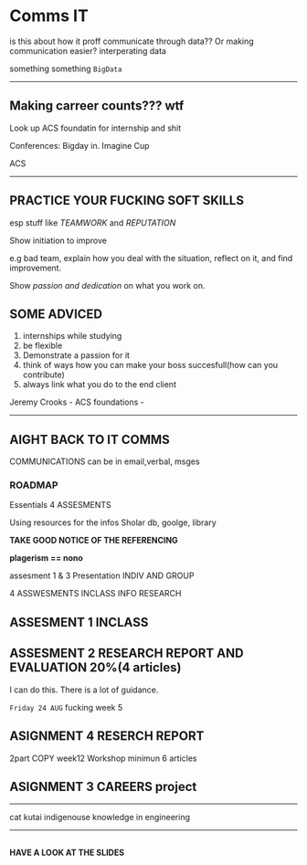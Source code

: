 # Comms IT

is this about how it proff communicate through data?? Or making communication easier? interperating data

something something `BigData`

---

## Making carreer counts??? wtf

Look up ACS foundatin for internship and shit

Conferences: Bigday in. Imagine Cup

ACS

---

## PRACTICE YOUR FUCKING SOFT SKILLS

esp stuff like _TEAMWORK_ and _REPUTATION_

Show initiation to improve

e.g bad team, explain how you deal with the situation, reflect on it, and find improvement.

Show _passion and dedication_ on what you work on.


## SOME ADVICED
1. internships while studying
2. be flexible
3. Demonstrate a passion for it
1. think of ways how you can make your boss succesfull(how can you contribute)
1. always link what you do to the end client

Jeremy Crooks - ACS foundations -

---

## AIGHT BACK TO IT COMMS

COMMUNICATIONS can be in email,verbal, msges

### ROADMAP

Essentials 4 ASSESMENTS

Using resources for the infos
Sholar db, goolge, library

__TAKE GOOD NOTICE OF THE REFERENCING__

__plagerism == nono__

assesment 1 & 3 Presentation
INDIV AND GROUP

4 ASSWESMENTS
INCLASS
INFO RESEARCH


## ASSESMENT 1 INCLASS 
## ASSESMENT 2 RESEARCH REPORT AND EVALUATION 20%(4 articles)

I can do this. There is a lot of guidance.

`Friday 24 AUG` fucking week 5

## ASIGNMENT 4 RESERCH REPORT

2part 
COPY week12 Workshop
minimun 6 articles

## ASIGNMENT 3 CAREERS project




---

cat kutai 
indigenouse knowledge in engineering

---


##



__HAVE A LOOK AT THE SLIDES__
